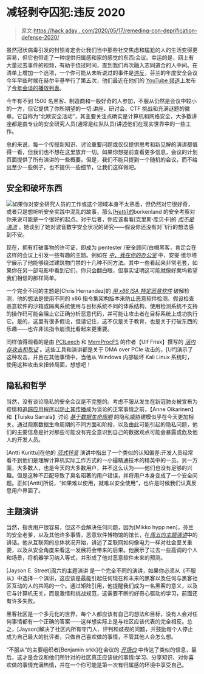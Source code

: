 # 减轻剥夺囚犯:违反 2020

> 原文:[https://hack aday . com/2020/05/17/remeding-con-deprification-defense-2020/](https://hackaday.com/2020/05/17/mitigating-con-deprivation-disobey-2020/)

虽然冠状病毒引发的封锁肯定会让我们当中那些社交焦虑和尴尬的人的生活变得更容易，但它也带走了一种提供归属感和家的感觉的东西:会议。幸运的是，网上有大量过去事件的视频，有助于绕过时间，直到我们再次融入志同道合的人中间。在清单上增加一个选项，一个你可能从未听说过的事件是[违反](https://disobey.fi/)，芬兰的年度安全会议今年早些时候在赫尔辛基举行了第五次，他们最近在他们的 [YouTube 频道](https://www.youtube.com/channel/UCOtuVFYdy-Bu0zQ0rRyhQzg)上发布了[今年会谈的播放列表](https://www.youtube.com/watch?v=OZv5OXN8e0k&list=PLLvAhAn5sGfiZKg9GTUzljNmuRupA8igX)。

今年有不到 1500 名黑客、制造商和一般好奇的人参加，不服从仍然是会议中较小的一方，但它提供了你所期望的一切:讲座、研讨会、CTF 挑战和充满谜题的徽章。它自称为“北欧安全活动”，其主要关注点确实是计算机和网络安全，大多数讲座都是由专业的安全研究人员(通常是红队队员)讲述他们在现实世界中的一些工作。

总的来说，每一个传授新知识、讨论重要问题或仅仅提供思考和新见解的演讲都值得一看，但我们也不想在这里放弃一切。如果你想提前查看更多信息，会议的计划页面提供了所有演讲的一些概要。但是，我们不能只提到一个随机的会议，而不给出至少一些例子，也不提供一些细节，让我们这样做吧。

## 安全和破坏东西

![](../Images/b81baf3d931a78d36f2fb94f67463740.png)如果你对安全研究人员的工作或这个领域本身不太熟悉，但仍然对它很好奇，或者只是想听听安全实践中混乱的故事，那么[*[Hetti]的*](https://www.youtube.com/watch?v=aw56pHrj4Jk)borkenland 的安全考察对你来说可能是一个很好的起点。对于后者，你应该看看[克里斯·库贝卡]的 [*而不是湍流*](https://www.youtube.com/watch?v=xLKQlAytnAw) ，她谈到了她对波音数字安全状况的研究——假设你还没有对飞行的想法感到不安。

现在，拥有打破事物的许可证，即成为 pentester /安全顾问/白帽黑客，肯定会在这样的会议上引发一些有趣的主题。例如在 [*中，我在你的办公室*](https://www.youtube.com/watch?v=jW5XebI1PMg) 中，安提·维尔塔宁展示了他能够绕过建筑物门禁的十几种不同方法。其中一些看起来非常老套，如果你在另一部电影中看到它们，你只会翻白眼，但事实证明这可能就像好莱坞希望我们相信的那样简单。

一个完全不同的主题是[Chris Hernandez]的 [*用 x86 ISA 特定恶意软件*](https://www.youtube.com/watch?v=mXRWpWzaON4) 破解检测，他的想法是使用不同的 x86 指令集架构版本来防止恶意软件检测。假设检查恶意软件的沙箱或隔离系统使用与目标系统不同的体系结构，使用检测系统不支持的操作码可能会阻止它正确分析恶意代码，并可能让攻击者在目标系统上成功执行它。是的，这里有很多假设，但请记住，这不仅是关于教育，也是关于打破东西的乐趣——也许非法指令崩溃比看起来更重要。

同样值得观看的是由 [PCILeech](https://github.com/ufrisk/pcileech) 和 [MemProcFS](https://github.com/ufrisk/MemProcFS) 的作者【Ulf Frisk】撰写的 [*活内存攻击和取证*](https://www.youtube.com/watch?v=mca3rLsHuTA) 。这些工具和演讲都是关于 DMA over PCIe 攻击的，[Ulf]演示了这种攻击，并且在其他事情中，当他从 Windows 内部破坏 Kali Linux 系统时，使用这种攻击来扭转局面，想想吧！

## 隐私和哲学

当然，没有谈论隐私的安全会议是不完整的。考虑不服从发生在新冠肺炎被宣布为疫情和[追踪应用程序以防止其传播](https://hackaday.com/2020/04/16/google-and-apple-reveal-their-corona-tracing-plans-we-kick-the-tires/)成为谈论的正常事情之前，【Anne Oikarinen】和【Tuisku Sarrala】讨论 [*基于数据生命周期*](https://www.youtube.com/watch?v=MnFez1p_iOA) 的隐私威胁建模似乎在今天更加相关。通过观察数据生命周期的不同方面和阶段，以及由此可能引起的隐私问题，他们的主要信息是针对那些可能没有完全意识到自己的数据观点可能会暴露或危及他人的开发人员。

[Antti Kurittu]在他的 [*范式转变*](https://www.youtube.com/watch?v=GZC7BI3ebmw) 演讲中指出了一个类似的认知偏差:开发人员经常看不到他们是理解计算机实际工作方式的一小撮精通技术的精英中的一员。另一方面，大多数人，也是今天的大多数用户，并不这么认为——他们也没有足够的兴趣。但是这种不匹配导致了臭名昭著的用户错误，并将用户本身变成了一个安全问题。正如[Antti]所说，“如果难以使用，就难以安全使用”，也许是时候我们认真反思用户界面了。

## 主题演讲

当然，指责用户很容易，但这不会解决任何问题，因为[Mikko hypp nen]，芬兰的安全老爹，以及其他许多事情，恶意软件博物馆的馆长，在[*周五的主题演讲*](https://www.youtube.com/watch?v=4YdopejYmck)中的讲话。他从互联网的总体状况开始，讲述了互联网如何像电力一样对社会至关重要，以及从安全角度来看这一发展将会带来的后果。他展示了过去一些高调的个人和场景，将机器学习纳入等式，并形成了他对恶意软件未来的预测。

[Jayson E. Street]周六的主题演讲 是一个完全不同的演讲，如果你必须从《不服从》中选择一个演讲，这应该是最能引起任何现在和未来的黑客以及任何与黑客社区互动的人的共鸣的一个。通过矩阵引用，他提醒我们成为一名黑客的意义，以及它与计算机无关，而是激情和挑战规范，这需要不断的好奇心驱动的学习，前面还有许多失败。

黑客社区是一个多元化的世界，每个人都应该有自己的想法和目标，没有人会对任何事情都有一个正确的答案——这样想实际上是与社区应该代表的完全相反。总之，[Jayson]解决了社区内所有守门人、评判和歧视的问题，并鼓励每个人停止成为自己最大的批评者，只做自己喜欢做的事情，不管其他人会怎么想。

“不服从”的主要组织者[Benjamin srkk]在会议的 [*开场白*](https://www.youtube.com/watch?v=OZv5OXN8e0k) 中传达了类似的信息，最后，这才是会议和他们所针对的社区真正应该做的事情:学习、分享知识、对你喜欢做的事情充满热情，并在一个你可能是第一次有归属感的环境中享受自己。